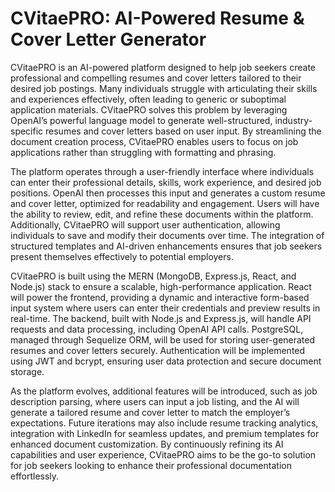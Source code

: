 # **CVitaePRO: AI-Powered Resume & Cover Letter Generator**

CVitaePRO is an AI-powered platform designed to help job seekers create professional and compelling resumes and cover letters tailored to their desired job postings. Many individuals struggle with articulating their skills and experiences effectively, often leading to generic or suboptimal application materials. CVitaePRO solves this problem by leveraging OpenAI’s powerful language model to generate well-structured, industry-specific resumes and cover letters based on user input. By streamlining the document creation process, CVitaePRO enables users to focus on job applications rather than struggling with formatting and phrasing.

The platform operates through a user-friendly interface where individuals can enter their professional details, skills, work experience, and desired job positions. OpenAI then processes this input and generates a custom resume and cover letter, optimized for readability and engagement. Users will have the ability to review, edit, and refine these documents within the platform. Additionally, CVitaePRO will support user authentication, allowing individuals to save and modify their documents over time. The integration of structured templates and AI-driven enhancements ensures that job seekers present themselves effectively to potential employers.

CVitaePRO is built using the MERN (MongoDB, Express.js, React, and Node.js) stack to ensure a scalable, high-performance application. React will power the frontend, providing a dynamic and interactive form-based input system where users can enter their credentials and preview results in real-time. The backend, built with Node.js and Express.js, will handle API requests and data processing, including OpenAI API calls. PostgreSQL, managed through Sequelize ORM, will be used for storing user-generated resumes and cover letters securely. Authentication will be implemented using JWT and bcrypt, ensuring user data protection and secure document storage.

As the platform evolves, additional features will be introduced, such as job description parsing, where users can input a job listing, and the AI will generate a tailored resume and cover letter to match the employer’s expectations. Future iterations may also include resume tracking analytics, integration with LinkedIn for seamless updates, and premium templates for enhanced document customization. By continuously refining its AI capabilities and user experience, CVitaePRO aims to be the go-to solution for job seekers looking to enhance their professional documentation effortlessly.


